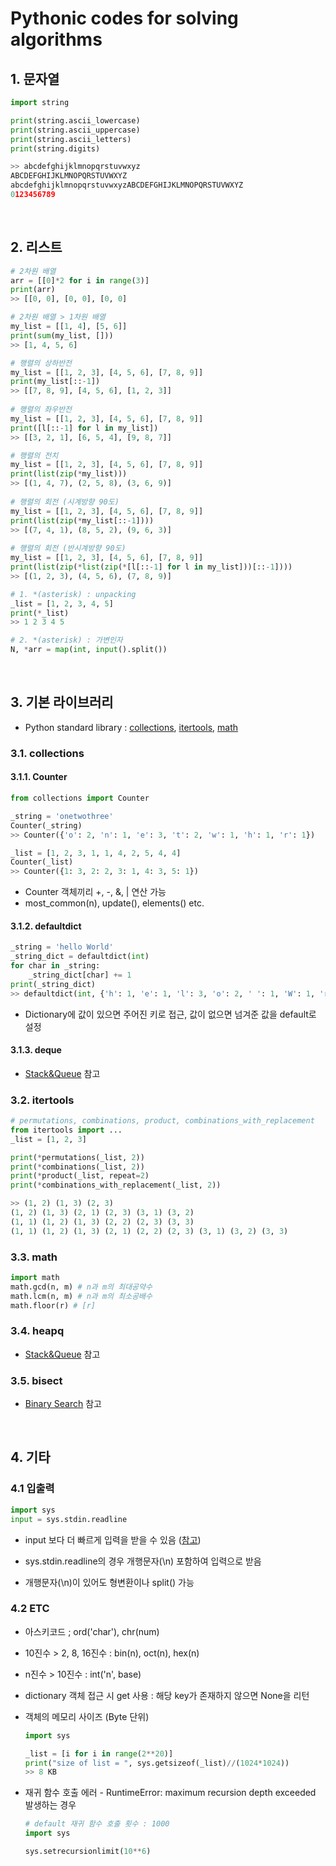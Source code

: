 # Pythonic codes for solving algorithms


## 1. 문자열

```python
import string

print(string.ascii_lowercase)
print(string.ascii_uppercase)
print(string.ascii_letters)
print(string.digits)

>> abcdefghijklmnopqrstuvwxyz
ABCDEFGHIJKLMNOPQRSTUVWXYZ
abcdefghijklmnopqrstuvwxyzABCDEFGHIJKLMNOPQRSTUVWXYZ
0123456789
```

<br>

## 2. 리스트

```python
# 2차원 배열
arr = [[0]*2 for i in range(3)]
print(arr)
>> [[0, 0], [0, 0], [0, 0]

# 2차원 배열 > 1차원 배열
my_list = [[1, 4], [5, 6]]
print(sum(my_list, []))
>> [1, 4, 5, 6]

# 행렬의 상하반전
my_list = [[1, 2, 3], [4, 5, 6], [7, 8, 9]]
print(my_list[::-1])
>> [[7, 8, 9], [4, 5, 6], [1, 2, 3]]
    
# 행렬의 좌우반전
my_list = [[1, 2, 3], [4, 5, 6], [7, 8, 9]]
print([l[::-1] for l in my_list])
>> [[3, 2, 1], [6, 5, 4], [9, 8, 7]]

# 행렬의 전치
my_list = [[1, 2, 3], [4, 5, 6], [7, 8, 9]]
print(list(zip(*my_list)))
>> [(1, 4, 7), (2, 5, 8), (3, 6, 9)]
    
# 행렬의 회전 (시계방향 90도)
my_list = [[1, 2, 3], [4, 5, 6], [7, 8, 9]]
print(list(zip(*my_list[::-1])))
>> [(7, 4, 1), (8, 5, 2), (9, 6, 3)]
    
# 행렬의 회전 (반시계방향 90도)
my_list = [[1, 2, 3], [4, 5, 6], [7, 8, 9]]
print(list(zip(*list(zip(*[l[::-1] for l in my_list]))[::-1])))
>> [(1, 2, 3), (4, 5, 6), (7, 8, 9)]
```

```python
# 1. *(asterisk) : unpacking
_list = [1, 2, 3, 4, 5]
print(*_list)
>> 1 2 3 4 5

# 2. *(asterisk) : 가변인자
N, *arr = map(int, input().split())
```

<br>

## 3. 기본 라이브러리

- Python standard library : [collections](https://docs.python.org/ko/3/library/collections.html), [itertools](https://docs.python.org/ko/3/library/itertools.html), [math](https://docs.python.org/ko/3/library/math.html)

### 3.1. collections

#### 3.1.1. Counter

```python
from collections import Counter

_string = 'onetwothree'
Counter(_string)
>> Counter({'o': 2, 'n': 1, 'e': 3, 't': 2, 'w': 1, 'h': 1, 'r': 1})

_list = [1, 2, 3, 1, 1, 4, 2, 5, 4, 4]
Counter(_list)
>> Counter({1: 3, 2: 2, 3: 1, 4: 3, 5: 1})
```

- Counter 객체끼리 +, -, &, | 연산 가능
- most_common(n), update(), elements() etc.

#### 3.1.2. defaultdict

```python
_string = 'hello World'
_string_dict = defaultdict(int)
for char in _string:
    _string_dict[char] += 1
print(_string_dict)
>> defaultdict(int, {'h': 1, 'e': 1, 'l': 3, 'o': 2, ' ': 1, 'W': 1, 'r': 1, 'd': 1}
```

- Dictionary에 값이 있으면 주어진 키로 접근, 값이 없으면 넘겨준 값을 default로 설정

#### 3.1.3. deque

- [Stack&Queue](../data-structure/stack-and-queue.md) 참고

### 3.2. itertools

```python
# permutations, combinations, product, combinations_with_replacement
from itertools import ...
_list = [1, 2, 3]

print(*permutations(_list, 2))
print(*combinations(_list, 2))
print(*product(_list, repeat=2)
print(*combinations_with_replacement(_list, 2))

>> (1, 2) (1, 3) (2, 3)
(1, 2) (1, 3) (2, 1) (2, 3) (3, 1) (3, 2)
(1, 1) (1, 2) (1, 3) (2, 2) (2, 3) (3, 3)
(1, 1) (1, 2) (1, 3) (2, 1) (2, 2) (2, 3) (3, 1) (3, 2) (3, 3)
```

### 3.3. math

```python
import math
math.gcd(n, m) # n과 m의 최대공약수
math.lcm(n, m) # n과 m의 최소공배수
math.floor(r) # [r]
```

### 3.4. heapq

- [Stack&Queue](../data-structure/stack-and-queue.md) 참고

### 3.5. bisect

- [Binary Search](./binary-search.md) 참고

<br>

## 4. 기타

### 4.1 입출력

```python
import sys
input = sys.stdin.readline
```

- input 보다 더 빠르게 입력을 받을 수 있음 ([참고](https://www.acmicpc.net/blog/view/56))

- sys.stdin.readline의 경우 개행문자(\n) 포함하여 입력으로 받음
- 개행문자(\n)이 있어도 형변환이나 split() 가능

### 4.2 ETC

- 아스키코드 ; ord('char'), chr(num)

- 10진수 > 2, 8, 16진수 : bin(n), oct(n), hex(n)
- n진수 > 10진수 : int('n', base)
- dictionary 객체 접근 시 get 사용 : 해당 key가 존재하지 않으면 None을 리턴
- 객체의 메모리 사이즈 (Byte 단위)

  ```python
  import sys
  
  _list = [i for i in range(2**20)] 
  print("size of list = ", sys.getsizeof(_list)//(1024*1024))
  >> 8 KB
  ```

- 재귀 함수 호출 에러 - RuntimeError: maximum recursion depth exceeded 발생하는 경우

  ```python
  # default 재귀 함수 호출 횟수 : 1000
  import sys
  
  sys.setrecursionlimit(10**6) 
  ```

